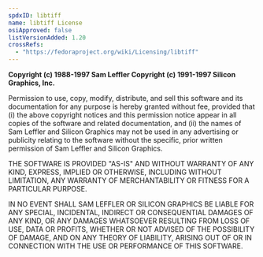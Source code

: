 ```yaml
---
spdxID: libtiff
name: libtiff License
osiApproved: false
listVersionAdded: 1.20
crossRefs: 
  - "https://fedoraproject.org/wiki/Licensing/libtiff"
---
```


**Copyright (c) 1988-1997 Sam Leffler Copyright (c) 1991-1997 Silicon Graphics, Inc.**

Permission to use, copy, modify, distribute, and sell this software and its documentation for any purpose is hereby granted without fee, provided that (i) the above copyright notices and this permission notice appear in all copies of the software and related documentation, and (ii) the names of Sam Leffler and Silicon Graphics may not be used in any advertising or publicity relating to the software without the specific, prior written permission of Sam Leffler and Silicon Graphics.

THE SOFTWARE IS PROVIDED "AS-IS" AND WITHOUT WARRANTY OF ANY KIND, EXPRESS, IMPLIED OR OTHERWISE, INCLUDING WITHOUT LIMITATION, ANY WARRANTY OF MERCHANTABILITY OR FITNESS FOR A PARTICULAR PURPOSE.

IN NO EVENT SHALL SAM LEFFLER OR SILICON GRAPHICS BE LIABLE FOR ANY SPECIAL, INCIDENTAL, INDIRECT OR CONSEQUENTIAL DAMAGES OF ANY KIND, OR ANY DAMAGES WHATSOEVER RESULTING FROM LOSS OF USE, DATA OR PROFITS, WHETHER OR NOT ADVISED OF THE POSSIBILITY OF DAMAGE, AND ON ANY THEORY OF LIABILITY, ARISING OUT OF OR IN CONNECTION WITH THE USE OR PERFORMANCE OF THIS SOFTWARE.
